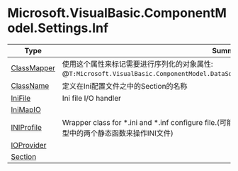 ﻿
# Microsoft.VisualBasic.ComponentModel.Settings.Inf

|Type|Summary|
|----|-------|
|<a href="#" onClick="load('/docs/Microsoft.VisualBasic.ComponentModel.Settings.Inf/ClassMapper.md')">ClassMapper</a>|使用这个属性来标记需要进行序列化的对象属性: @``T:Microsoft.VisualBasic.ComponentModel.DataSourceModel.SchemaMaps.DataFrameColumnAttribute``|
|<a href="#" onClick="load('/docs/Microsoft.VisualBasic.ComponentModel.Settings.Inf/ClassName.md')">ClassName</a>|定义在Ini配置文件之中的Section的名称|
|<a href="#" onClick="load('/docs/Microsoft.VisualBasic.ComponentModel.Settings.Inf/IniFile.md')">IniFile</a>|Ini file I/O handler|
|<a href="#" onClick="load('/docs/Microsoft.VisualBasic.ComponentModel.Settings.Inf/IniMapIO.md')">IniMapIO</a>||
|<a href="#" onClick="load('/docs/Microsoft.VisualBasic.ComponentModel.Settings.Inf/INIProfile.md')">INIProfile</a>|Wrapper class for *.ini and *.inf configure file.(可能文件中的注释行会受到影响，所以请尽量使用本类型中的两个静态函数来操作INI文件)|
|<a href="#" onClick="load('/docs/Microsoft.VisualBasic.ComponentModel.Settings.Inf/IOProvider.md')">IOProvider</a>||
|<a href="#" onClick="load('/docs/Microsoft.VisualBasic.ComponentModel.Settings.Inf/Section.md')">Section</a>||

